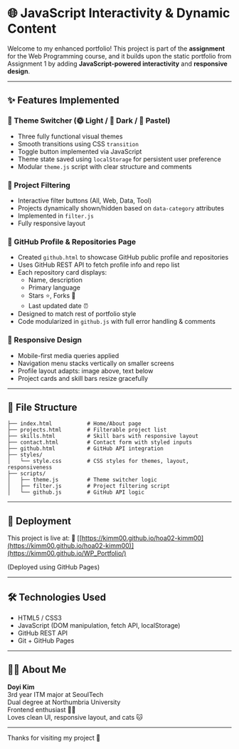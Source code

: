 # 🌐 JavaScript Interactivity & Dynamic Content

Welcome to my enhanced portfolio! This project is part of the **assignment** for the Web Programming course, and it builds upon the static portfolio from Assignment 1 by adding **JavaScript-powered interactivity** and **responsive design**.

---

## ✨ Features Implemented

### 🎨 Theme Switcher (🌞 Light / 🌙 Dark / 🧁 Pastel)
- Three fully functional visual themes
- Smooth transitions using CSS `transition`
- Toggle button implemented via JavaScript
- Theme state saved using `localStorage` for persistent user preference
- Modular `theme.js` script with clear structure and comments

### 📁 Project Filtering
- Interactive filter buttons (All, Web, Data, Tool)
- Projects dynamically shown/hidden based on `data-category` attributes
- Implemented in `filter.js`
- Fully responsive layout

### 🐙 GitHub Profile & Repositories Page
- Created `github.html` to showcase GitHub public profile and repositories
- Uses GitHub REST API to fetch profile info and repo list
- Each repository card displays:
  - Name, description
  - Primary language
  - Stars ⭐, Forks 🍴
  - Last updated date ⏰
- Designed to match rest of portfolio style
- Code modularized in `github.js` with full error handling & comments

### 📱 Responsive Design
- Mobile-first media queries applied
- Navigation menu stacks vertically on smaller screens
- Profile layout adapts: image above, text below
- Project cards and skill bars resize gracefully

---

## 📂 File Structure
```
├── index.html           # Home/About page
├── projects.html        # Filterable project list
├── skills.html          # Skill bars with responsive layout
├── contact.html         # Contact form with styled inputs
├── github.html          # GitHub API integration
├── styles/
│   └── style.css        # CSS styles for themes, layout, responsiveness
├── scripts/
│   ├── theme.js         # Theme switcher logic
│   ├── filter.js        # Project filtering script
│   └── github.js        # GitHub API logic
```

---

## 🚀 Deployment
This project is live at:
🔗 [[https://kimm00.github.io/hoa02-kimm00](https://kimm00.github.io/hoa02-kimm00)](https://kimm00.github.io/WP_Portfolio/)

(Deployed using GitHub Pages)

---

## 🛠️ Technologies Used
- HTML5 / CSS3
- JavaScript (DOM manipulation, fetch API, localStorage)
- GitHub REST API
- Git + GitHub Pages

---

## 🙋‍♀️ About Me
**Doyi Kim**  
3rd year ITM major at SeoulTech  
Dual degree at Northumbria University  
Frontend enthusiast 👩‍💻  
Loves clean UI, responsive layout, and cats 🐱

---

Thanks for visiting my project 💙

